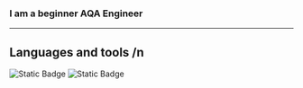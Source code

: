 ### I am a beginner AQA Engineer
___

## Languages and tools /n
![Static Badge](https://img.shields.io/badge/Selenide-252525?style=for-the-badge&logo=Selenium)
![Static Badge](https://img.shields.io/badge/Cucumber-252525?style=for-the-badge&logo=Cucumber)
